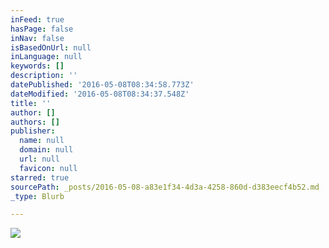 ```yaml
---
inFeed: true
hasPage: false
inNav: false
isBasedOnUrl: null
inLanguage: null
keywords: []
description: ''
datePublished: '2016-05-08T08:34:58.773Z'
dateModified: '2016-05-08T08:34:37.548Z'
title: ''
author: []
authors: []
publisher:
  name: null
  domain: null
  url: null
  favicon: null
starred: true
sourcePath: _posts/2016-05-08-a83e1f34-4d3a-4258-860d-d383eecf4b52.md
_type: Blurb

---
```

![](https://the-grid-user-content.s3-us-west-2.amazonaws.com/3eb7d7ab-d6fc-45d0-9a29-c8cb92c9597e.jpg)